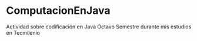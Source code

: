 # ComputacionEnJava
 Actividad sobre codificación en Java Octavo Semestre durante mis estudios en Tecmilenio
